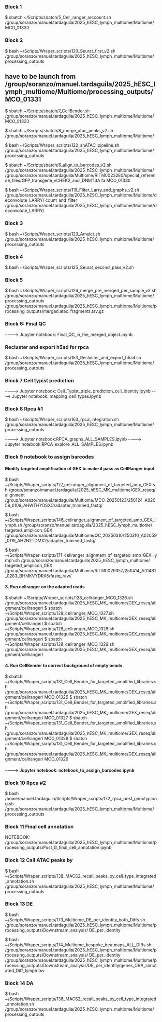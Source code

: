 ### Block 1

$ sbatch ~/Scripts/sbatch/5_Cell_ranger_arccount.sh /group/soranzo/manuel.tardaguila/2025_hESC_lymph_multiome/Multiome/ MCO_01330

### Block 2

$ bash ~/Scripts/Wraper_scripts/120_Seurat_first_v2.sh /group/soranzo/manuel.tardaguila/2025_hESC_lymph_multiome/Multiome/ processing_outputs

## have to be launch from /group/soranzo/manuel.tardaguila/2025_hESC_lymph_multiome/Multiome/processing_outputs/MCO_01331

$ sbatch ~/Scripts/sbatch/7_CellBender.sh /group/soranzo/manuel.tardaguila/2025_hESC_lymph_multiome/Multiome/ MCO_01330

$ sbatch ~/Scripts/sbatch/8_merge_atac_peaks_v2.sh /group/soranzo/manuel.tardaguila/2025_hESC_lymph_multiome/Multiome/

$ bash ~/Scripts/Wraper_scripts/122_snATAC_pipeline.sh /group/soranzo/manuel.tardaguila/2025_hESC_lymph_multiome/Multiome/ processing_outputs 

$ sbatch ~/Scripts/sbatch/6_align_to_barcodes_v2.sh /group/soranzo/manuel.tardaguila/2025_hESC_lymph_multiome/Multiome/ /group/soranzo/manuel.tardaguila/Multiome/RITM0023280/special_reference_files/GFP_transgene_vCHEK2_and_DNMT3A.fa MCO_01330

$ bash ~/Scripts/Wraper_scripts/119_Filter_Larry_and_graphs_v2.sh /group/soranzo/manuel.tardaguila/2025_hESC_lymph_multiome/Multiome/deconvolute_LARRY/ count_and_filter /group/soranzo/manuel.tardaguila/2025_hESC_lymph_multiome/Multiome/deconvolute_LARRY/

### Block 3

$ bash ~/Scripts/Wraper_scripts/123_Amulet.sh /group/soranzo/manuel.tardaguila/2025_hESC_lymph_multiome/Multiome/ processing_outputs

### Block 4

$ bash ~/Scripts/Wraper_scripts/125_Seurat_second_pass_v2.sh


### Block 5

$ bash ~/Scripts/Wraper_scripts/126_merge_pre_merged_per_sample_v2.sh /group/soranzo/manuel.tardaguila/2025_hESC_lymph_multiome/Multiome/ processing_outputs
 /group/soranzo/manuel.tardaguila/2025_hESC_lymph_multiome/Multiome/processing_outputs/merged.atac_fragments.tsv.gz

### Block 6: Final QC

----> Jupyter notebook: Final_QC_in_the_merged_object.ipynb

### Recluster and export h5ad for rpca

$ bash ~/Scripts/Wraper_scripts/153_Recluster_and_export_h5ad.sh /group/soranzo/manuel.tardaguila/2025_hESC_lymph_multiome/Multiome/ processing_outputs

### Block 7 Cell typist prediction

----> Jupyter notebook: Cell_Typist_triple_prediction_cell_identity.ipynb
----> Jupyter notebook: mapping_cell_types.ipynb

### Block 8 Rpca #1

$ bash ~/Scripts/Wraper_scripts/163_rpca_integration.sh /group/soranzo/manuel.tardaguila/2025_hESC_lymph_multiome/Multiome/ processing_outputs

----> Jupyter notebook:RPCA_graphs_ALL_SAMPLES.ipynb
----> Jupyter notebook:RPCA_explore_ALL_SAMPLES.ipynb

### Block 9 notebook to assign barcodes

#### Modify targeted amplification of GEX to make it pass as CellRanger input

$ bash ~/Scripts/Wraper_scripts/127_cellranger_alignment_of_targeted_amp_GEX.sh /group/soranzo/manuel.tardaguila/2025_hESC_MK_multiome/GEX_reseq/ alignment /group/soranzo/manuel.tardaguila/Multiome/MCO_20250123/250124_A02059_0109_AHWTHYDSXC/adapter_trimmed_fastq/

$ bash ~/Scripts/Wraper_scripts/146_cellranger_alignment_of_targeted_amp_GEX_lymph.sh /group/soranzo/manuel.tardaguila/2025_hESC_lymph_multiome/ targeted_amplicon_GEX /group/soranzo/manuel.tardaguila/Multiome/QC_20250310/250310_A02059_0119_AH2N2TDMX2/adapter_trimmed_fastq/

$ bash ~/Scripts/Wraper_scripts/171_cellranger_alignment_of_targeted_amp_GEX_lymph.sh /group/soranzo/manuel.tardaguila/2025_hESC_lymph_multiome/ targeted_amplicon_GEX /group/soranzo/manuel.tardaguila/Multiome/RITM0029357/250414_A01481_0283_BHMKVYDRX5/fastq_raw/

#### 3. Run cellranger on the adapted reads

$ sbatch ~/Scripts/Wraper_scripts/128_cellranger_MCO_1326.sh /group/soranzo/manuel.tardaguila/2025_hESC_MK_multiome/GEX_reseq/alignment/cellranger/
$ sbatch ~/Scripts/Wraper_scripts/128_cellranger_MCO_1327.sh /group/soranzo/manuel.tardaguila/2025_hESC_MK_multiome/GEX_reseq/alignment/cellranger/
$ sbatch ~/Scripts/Wraper_scripts/128_cellranger_MCO_1328.sh /group/soranzo/manuel.tardaguila/2025_hESC_MK_multiome/GEX_reseq/alignment/cellranger/
$ sbatch ~/Scripts/Wraper_scripts/128_cellranger_MCO_1329.sh /group/soranzo/manuel.tardaguila/2025_hESC_MK_multiome/GEX_reseq/alignment/cellranger/

#### 4. Run CellBender to correct background of empty beads

$ sbatch ~/Scripts/Wraper_scripts/131_Cell_Bender_for_targeted_amplified_libraries.sh /group/soranzo/manuel.tardaguila/2025_hESC_MK_multiome/GEX_reseq/alignment/cellranger/ MCO_01326
$ sbatch ~/Scripts/Wraper_scripts/131_Cell_Bender_for_targeted_amplified_libraries.sh /group/soranzo/manuel.tardaguila/2025_hESC_MK_multiome/GEX_reseq/alignment/cellranger/ MCO_01327
$ sbatch ~/Scripts/Wraper_scripts/131_Cell_Bender_for_targeted_amplified_libraries.sh /group/soranzo/manuel.tardaguila/2025_hESC_MK_multiome/GEX_reseq/alignment/cellranger/ MCO_01328
$ sbatch ~/Scripts/Wraper_scripts/131_Cell_Bender_for_targeted_amplified_libraries.sh /group/soranzo/manuel.tardaguila/2025_hESC_MK_multiome/GEX_reseq/alignment/cellranger/ MCO_01329

#### ----> Jupyter notebook: notebook_to_assign_barcodes.ipynb

### Block 10 Rpca #2

$ bash /home/manuel.tardaguila/Scripts/Wraper_scripts/172_rpca_post_genotypiong.sh /group/soranzo/manuel.tardaguila/2025_hESC_lymph_multiome/Multiome/ processing_outputs

### Block 11 Final cell annotation

NOTEBOOK: /group/soranzo/manuel.tardaguila/2025_hESC_lymph_multiome/Multiome/processing_outputs/Post_G_final_cell_annotation.ipynb

### Block 12 Call ATAC peaks by

$ bash ~/Scripts/Wraper_scripts/138_MACS2_recall_peaks_by_cell_type_integrated_annotation.sh /group/soranzo/manuel.tardaguila/2025_hESC_lymph_multiome/Multiome/ processing_outputs

### Block 13 DE

$ bash ~/Scripts/Wraper_scripts/173_Multiome_DE_per_identity_both_Diffs.sh /group/soranzo/manuel.tardaguila/2025_hESC_lymph_multiome/Multiome/processing_outputs/Downstream_analysis/ DE_per_identity


<Bespoke Heatmaps>

$ bash ~/Scripts/Wraper_scripts/174_Multiome_bespoke_heatmaps_ALL_Diffs.sh /group/soranzo/manuel.tardaguila/2025_hESC_lymph_multiome/Multiome/processing_outputs/Downstream_analysis/ DE_per_identity /group/soranzo/manuel.tardaguila/2025_hESC_lymph_multiome/Multiome/processing_outputs/Downstream_analysis/DE_per_identity/genes_ORA_annotated_Diff_lymph.tsv

### Block 14 DA

$ bash ~/Scripts/Wraper_scripts/138_MACS2_recall_peaks_by_cell_type_integrated_annotation.sh /group/soranzo/manuel.tardaguila/2025_hESC_lymph_multiome/Multiome/ processing_outputs